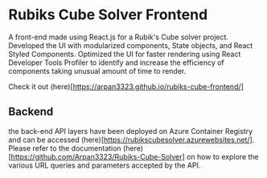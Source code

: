 # Rubiks Cube Solver Frontend

A front-end made using React.js for a Rubik's Cube solver project. Developed the UI with modularized components, State objects, and React Styled Components. Optimized the UI for faster rendering using React Developer Tools Profiler to identify and increase the efficiency of components taking unusual amount of time to render.

Check it out (here)[https://arpan3323.github.io/rubiks-cube-frontend/]
## Backend

the back-end API layers have been deployed on Azure Container Registry and can be accessed (here)[https://rubikscubesolver.azurewebsites.net/]. Please refer to the documentation (here)[https://github.com/Arpan3323/Rubiks-Cube-Solver] on how to explore the various URL queries and parameters accepted by the API.
